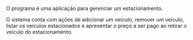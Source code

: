 O programa é uma aplicação para gerenciar um estacionamento. 

O sistema conta com ações de adicionar um veículo, remover um veículo, listar os veículos estacionados e apresentar o preço a ser pago ao retirar o veículo do estacionamento. 

